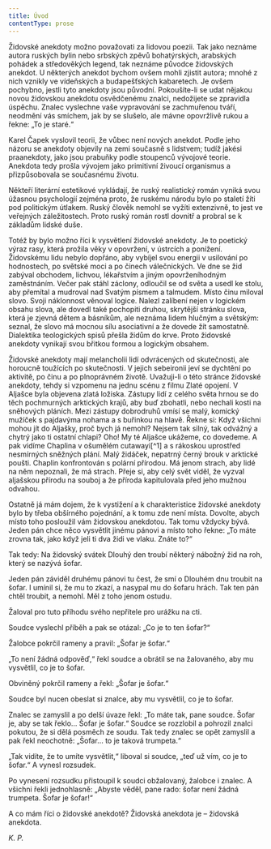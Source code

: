 ```yaml
---
title: Úvod
contentType: prose
---
```


<section>

Židovské anekdoty možno považovati za lidovou poezii. Tak jako neznáme autora ruských bylin nebo srbských zpěvů bohatýrských, arabských pohádek a středověkých legend, tak neznáme původce židovských anekdot. U některých anekdot bychom ovšem mohli zjistit autora; mnohé z nich vznikly ve vídeňských a budapešťských kabaretech. Je ovšem pochybno, jestli tyto anekdoty jsou původní. Pokoušíte-li se udat nějakou novou židovskou anekdotu osvědčenému znalci, nedožijete se zpravidla úspěchu. Znalec vyslechne vaše vypravování se zachmuřenou tváří, neodmění vás smíchem, jak by se slušelo, ale mávne opovržlivě rukou a řekne: „To je staré.“

Karel Čapek vyslovil teorii, že vůbec není nových anekdot. Podle jeho názoru se anekdoty objevily na zemi současně s lidstvem; tudíž jakési praanekdoty, jako jsou prabuňky podle stoupenců vývojové teorie. Anekdota tedy prošla vývojem jako primitivní živoucí organismus a přizpůsobovala se současnému životu.

Někteří literární estetikové vykládají, že ruský realistický román vyniká svou úžasnou psychologií zejména proto, že ruskému národu bylo po staletí žíti pod politickým útlakem. Ruský člověk nemohl se vyžíti extenzivně, to jest ve veřejných záležitostech. Proto ruský román rostl dovnitř a probral se k základům lidské duše.

Totéž by bylo možno říci k vysvětlení židovské anekdoty. Je to poetický výraz rasy, která prožila věky v opovržení, v ústrcích a ponížení. Židovskému lidu nebylo dopřáno, aby vybíjel svou energii v usilování po hodnostech, po světské moci a po činech válečnických. Ve dne se žid zabýval obchodem, lichvou, lékařstvím a jiným opovrženíhodným zaměstnáním. Večer pak stáhl záclony, odloučil se od světa a usedl ke stolu, aby přemítal a mudroval nad Svatým písmem a talmudem. Místo činu miloval slovo. Svoji náklonnost věnoval logice. Nalezl zalíbení nejen v logickém obsahu slova, ale dovedl také pochopiti druhou, skrytější stránku slova, která je zjevná dětem a básníkům, ale neznáma lidem hlučným a světským: seznal, že slovo má mocnou sílu asociativní a že dovede žít samostatně. Dialektika teologických spisů přešla židům do krve. Proto židovské anekdoty vynikají svou břitkou formou a logickým obsahem.

Židovské anekdoty mají melancholii lidí odvrácených od skutečnosti, ale horoucně toužících po skutečnosti. V jejich sebeironii jeví se dychtění po aktivitě, po činu a po plnoprávném životě. Uvažuji-li o této stránce židovské anekdoty, tehdy si vzpomenu na jednu scénu z filmu Zlaté opojení. V Aljašce byla objevena zlatá ložiska. Zástupy lidí z celého světa hrnou se do těch pochmurných arktických krajů, aby buď zbohatli, nebo nechali kosti na sněhových pláních. Mezi zástupy dobrodruhů vmísí se malý, komický mužíček s pajdavýma nohama a s buřinkou na hlavě. Řekne si: Když všichni mohou jít do Aljašky, proč bych já nemohl? Nejsem tak silný, tak odvážný a chytrý jako ti ostatní chlapi? Oho! My té Aljašce ukážeme, co dovedeme. A pak vidíme Chaplina v ošumělém cutawayi[^1] a s rákoskou uprostřed nesmírných sněžných plání. Malý židáček, nepatrný černý brouk v arktické poušti. Chaplin konfrontován s polární přírodou. Má jenom strach, aby lidé na něm nepoznali, že má strach. Přeje si, aby celý svět viděl, že vyzval aljašskou přírodu na souboj a že příroda kapitulovala před jeho mužnou odvahou.

Ostatně já mám dojem, že k vystižení a k charakteristice židovské anekdoty bylo by třeba obšírného pojednání, a k tomu zde není místa. Dovolte, abych místo toho posloužil vám židovskou anekdotou. Tak tomu vždycky bývá. Jeden pán chce něco vysvětlit jinému pánovi a místo toho řekne: „To máte zrovna tak, jako když jeli ti dva židi ve vlaku. Znáte to?“

Tak tedy: Na židovský svátek Dlouhý den troubí některý nábožný žid na roh, který se nazývá šofar.

Jeden pán záviděl druhému pánovi tu čest, že smí o Dlouhém dnu troubit na šofar. I umínil si, že mu to zkazí, a nasypal mu do šofaru hrách. Tak ten pán chtěl troubit, a nemohl. Měl z toho jenom ostudu.

Žaloval pro tuto příhodu svého nepřítele pro urážku na cti.

Soudce vyslechl příběh a pak se otázal: „Co je to ten šofar?“

Žalobce pokrčil rameny a pravil: „Šofar je šofar.“

„To není žádná odpověď,“ řekl soudce a obrátil se na žalovaného, aby mu vysvětlil, co je to šofar.

Obviněný pokrčil rameny a řekl: „Šofar je šofar.“

Soudce byl nucen obeslat si znalce, aby mu vysvětlil, co je to šofar.

Znalec se zamyslil a po delší úvaze řekl: „To máte tak, pane soudce. Šofar je, aby se tak řeklo… Šofar je šofar.“ Soudce se rozzlobil a pohrozil znalci pokutou, že si dělá posměch ze soudu. Tak tedy znalec se opět zamyslil a pak řekl neochotně: „Šofar… to je taková trumpeta.“

„Tak vidíte, že to umíte vysvětlit,“ liboval si soudce, „teď už vím, co je to šofar.“ A vynesl rozsudek.

Po vynesení rozsudku přistoupil k soudci obžalovaný, žalobce i znalec. A všichni řekli jednohlasně: „Abyste věděl, pane rado: šofar není žádná trumpeta. Šofar je šofar!“

A co mám říci o židovské anekdotě? Židovská anekdota je – židovská anekdota.

</section>

<section>

_K. P._

</section>
